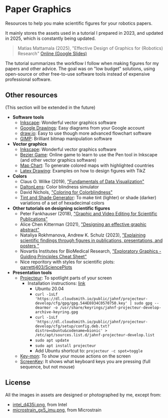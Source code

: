 # Paper Graphics

Resources to help you make scientific figures for your robotics papers.

It mainly stores the assets used in a tutorial I prepared in 2023, and updated in 2025, which is constantly being updated.

> Matias Mattamala (2025), "Effective Design of Graphics for (Robotics) Research" [Online (Google Slides)](https://docs.google.com/presentation/d/1BLjCs8lvLsQP_xq5W0iLZfvWgdcwPDPlXB1read0zII/edit?usp=sharing)

The tutorial summarizes the workflow I follow when making figures for my papers and other advice. The goal was on "low budget" solutions, using open-source or other free-to-use software tools instead of expensive professional software.

## Other resources

(This section will be extended in the future)

- **Software tools**
  - [Inkscape](https://inkscape.org/release/inkscape-1.3/gnulinux/ubuntu/ppa/dl/): Wonderful vector graphics software
  - [Google Drawings](https://docs.google.com/drawings/): Easy diagrams from your Google account
  - [draw.io](https://draw.io): Easy to use though more advanced flowchart software
  - [GIMP](https://www.gimp.org/): Brilliant bitmap manipulation software
- **Vector graphics**
  - [Inkscape](https://inkscape.org/release/inkscape-1.3/gnulinux/ubuntu/ppa/dl/): Wonderful vector graphics software
  - [Bezier Game](https://bezier.method.ac): Online game to learn to use the Pen tool in Inkscape (and other vector graphics software)
  - [Map Chart](https://www.mapchart.net/europe.html): To generate colored maps with highlighted countries
  - [Latex Drawing](https://github.com/xinychen/awesome-latex-drawing): Examples on how to design figures with TikZ
- **Colors**
  - Claus O. Wilke (2019), ["Fundamentals of Data Visualization"](https://clauswilke.com/dataviz/index.html)
  - [DaltonLens](https://daltonlens.org/colorblindness-simulator): Color blindness simulator
  - David Nichols, ["Coloring for Colorblindness"](https://davidmathlogic.com/colorblind/)
  - [Tint and Shade Generator](https://maketintsandshades.com/): To make tint (lighter) or shade (darker) variations of a set of hexadecimal colors
- **Other tutorials on designing scientific figures**
  - Peter Fankhauser (2018), ["Graphic and Video Editing for Scientific Publications"](https://www.youtube.com/watch?v=MkbPeSmJGI0)
  - Alice Chen Kitterman (2021), ["Designing an effective graphic abstract"](https://www.science.org/doi/10.1126/scirobotics.abn1724)
  - Nataliya Rokhmanova, Andrew K. Schulz (2023), ["Explaining scientific findings through figures in publications, presentations, and posters "](https://github.com/nrokh/ScientificFigures)
  - Novartis Institutes for BioMedical Research, ["Exploratory Graphics - Guiding Principles Cheat Sheet"](https://opensource.nibr.com/xgx/Resources/Graphics_Principles_Cheat_Sheet_v1.1.pdf)
  - Nice reporitory with styles for scientific plots: [garrettj403/SciencePlots](https://github.com/garrettj403/SciencePlots)
- **Presentation tools**
  - [Projecteur](https://github.com/jahnf/Projecteur): To spotlight parts of your screen
    - Installation instructions: [link](https://jahnf.github.io/Projecteur/doc/LinuxRepositories.html)
      - Ubuntu 20.04
      - `curl -1sLf 'https://dl.cloudsmith.io/public/jahnf/projecteur-develop/cfg/gpg/gpg.544E6934C0570750.key' | sudo gpg --dearmor -o /usr/share/keyrings/jahnf-projecteur-develop-archive-keyring.gpg`
      - `curl -1sLf 'https://dl.cloudsmith.io/public/jahnf/projecteur-develop/cfg/setup/config.deb.txt?distro=ubuntu&codename=bionic' > /etc/apt/sources.list.d/jahnf-projecteur-develop.list`
      - `sudo apt update`
      - `sudo apt install projecteur`
      - Add Ubuntu shortcut to: `projecteur -c spot=toggle`
  - [Key-mon](https://github.com/scottkirkwood/key-mon): To show your mouse actions on the screen
  - [ScreenKey](https://www.omgubuntu.co.uk/screenkey-show-key-presses-screen-ubuntu): It shows what keyboard keys you are pressing (full sequence, but not mouse)

## License

All the images in assets are designed or photographed by me, except from:

- [intel_d435i.png](assets/intel_d435i.png), from Intel
- [microstrain_gx5_imu.png](assets/microstrain_gx5_imu.png), from Microstrain
